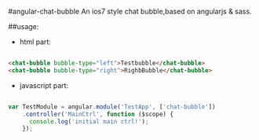 #angular-chat-bubble
An ios7 style chat bubble,based on angularjs &amp; sass.


##usage:
+ html part:
```html

<chat-bubble bubble-type="left">Testbubble</chat-bubble>
<chat-bubble bubble-type="right">RighbBubble</chat-bubble>

```

+ javascript part:
```javascript

var TestModule = angular.module('TestApp', ['chat-bubble'])
    .controller('MainCtrl', function ($scope) {
      console.log('initial main ctrl!');
    });

```
